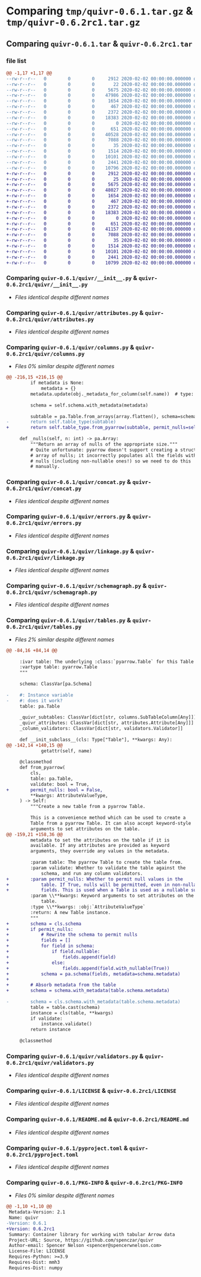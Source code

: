 # Comparing `tmp/quivr-0.6.1.tar.gz` & `tmp/quivr-0.6.2rc1.tar.gz`

## Comparing `quivr-0.6.1.tar` & `quivr-0.6.2rc1.tar`

### file list

```diff
@@ -1,17 +1,17 @@
--rw-r--r--   0        0        0     2912 2020-02-02 00:00:00.000000 quivr-0.6.1/quivr/__init__.py
--rw-r--r--   0        0        0       22 2020-02-02 00:00:00.000000 quivr-0.6.1/quivr/__version__.py
--rw-r--r--   0        0        0     5675 2020-02-02 00:00:00.000000 quivr-0.6.1/quivr/attributes.py
--rw-r--r--   0        0        0    47986 2020-02-02 00:00:00.000000 quivr-0.6.1/quivr/columns.py
--rw-r--r--   0        0        0     1654 2020-02-02 00:00:00.000000 quivr-0.6.1/quivr/concat.py
--rw-r--r--   0        0        0      467 2020-02-02 00:00:00.000000 quivr-0.6.1/quivr/defragment.py
--rw-r--r--   0        0        0     2372 2020-02-02 00:00:00.000000 quivr-0.6.1/quivr/errors.py
--rw-r--r--   0        0        0    18383 2020-02-02 00:00:00.000000 quivr-0.6.1/quivr/linkage.py
--rw-r--r--   0        0        0        0 2020-02-02 00:00:00.000000 quivr-0.6.1/quivr/py.typed
--rw-r--r--   0        0        0      651 2020-02-02 00:00:00.000000 quivr-0.6.1/quivr/schemagraph.py
--rw-r--r--   0        0        0    40528 2020-02-02 00:00:00.000000 quivr-0.6.1/quivr/tables.py
--rw-r--r--   0        0        0     7088 2020-02-02 00:00:00.000000 quivr-0.6.1/quivr/validators.py
--rw-r--r--   0        0        0       35 2020-02-02 00:00:00.000000 quivr-0.6.1/.gitignore
--rw-r--r--   0        0        0     1514 2020-02-02 00:00:00.000000 quivr-0.6.1/LICENSE
--rw-r--r--   0        0        0    10101 2020-02-02 00:00:00.000000 quivr-0.6.1/README.md
--rw-r--r--   0        0        0     2441 2020-02-02 00:00:00.000000 quivr-0.6.1/pyproject.toml
--rw-r--r--   0        0        0    10796 2020-02-02 00:00:00.000000 quivr-0.6.1/PKG-INFO
+-rw-r--r--   0        0        0     2912 2020-02-02 00:00:00.000000 quivr-0.6.2rc1/quivr/__init__.py
+-rw-r--r--   0        0        0       25 2020-02-02 00:00:00.000000 quivr-0.6.2rc1/quivr/__version__.py
+-rw-r--r--   0        0        0     5675 2020-02-02 00:00:00.000000 quivr-0.6.2rc1/quivr/attributes.py
+-rw-r--r--   0        0        0    48027 2020-02-02 00:00:00.000000 quivr-0.6.2rc1/quivr/columns.py
+-rw-r--r--   0        0        0     1654 2020-02-02 00:00:00.000000 quivr-0.6.2rc1/quivr/concat.py
+-rw-r--r--   0        0        0      467 2020-02-02 00:00:00.000000 quivr-0.6.2rc1/quivr/defragment.py
+-rw-r--r--   0        0        0     2372 2020-02-02 00:00:00.000000 quivr-0.6.2rc1/quivr/errors.py
+-rw-r--r--   0        0        0    18383 2020-02-02 00:00:00.000000 quivr-0.6.2rc1/quivr/linkage.py
+-rw-r--r--   0        0        0        0 2020-02-02 00:00:00.000000 quivr-0.6.2rc1/quivr/py.typed
+-rw-r--r--   0        0        0      651 2020-02-02 00:00:00.000000 quivr-0.6.2rc1/quivr/schemagraph.py
+-rw-r--r--   0        0        0    41157 2020-02-02 00:00:00.000000 quivr-0.6.2rc1/quivr/tables.py
+-rw-r--r--   0        0        0     7088 2020-02-02 00:00:00.000000 quivr-0.6.2rc1/quivr/validators.py
+-rw-r--r--   0        0        0       35 2020-02-02 00:00:00.000000 quivr-0.6.2rc1/.gitignore
+-rw-r--r--   0        0        0     1514 2020-02-02 00:00:00.000000 quivr-0.6.2rc1/LICENSE
+-rw-r--r--   0        0        0    10101 2020-02-02 00:00:00.000000 quivr-0.6.2rc1/README.md
+-rw-r--r--   0        0        0     2441 2020-02-02 00:00:00.000000 quivr-0.6.2rc1/pyproject.toml
+-rw-r--r--   0        0        0    10799 2020-02-02 00:00:00.000000 quivr-0.6.2rc1/PKG-INFO
```

### Comparing `quivr-0.6.1/quivr/__init__.py` & `quivr-0.6.2rc1/quivr/__init__.py`

 * *Files identical despite different names*

### Comparing `quivr-0.6.1/quivr/attributes.py` & `quivr-0.6.2rc1/quivr/attributes.py`

 * *Files identical despite different names*

### Comparing `quivr-0.6.1/quivr/columns.py` & `quivr-0.6.2rc1/quivr/columns.py`

 * *Files 0% similar despite different names*

```diff
@@ -216,15 +216,15 @@
         if metadata is None:
             metadata = {}
         metadata.update(obj._metadata_for_column(self.name))  # type: ignore
 
         schema = self.schema.with_metadata(metadata)
 
         subtable = pa.Table.from_arrays(array.flatten(), schema=schema)
-        return self.table_type(subtable)
+        return self.table_type.from_pyarrow(subtable, permit_nulls=self.nullable)
 
     def _nulls(self, n: int) -> pa.Array:
         """Return an array of nulls of the appropriate size."""
         # Quite unfortunate: pyarrow doesn't support creating a struct
         # array of nulls; it incorrectly populates all the fields with
         # nulls (including non-nullable ones!) so we need to do this
         # manually.
```

### Comparing `quivr-0.6.1/quivr/concat.py` & `quivr-0.6.2rc1/quivr/concat.py`

 * *Files identical despite different names*

### Comparing `quivr-0.6.1/quivr/errors.py` & `quivr-0.6.2rc1/quivr/errors.py`

 * *Files identical despite different names*

### Comparing `quivr-0.6.1/quivr/linkage.py` & `quivr-0.6.2rc1/quivr/linkage.py`

 * *Files identical despite different names*

### Comparing `quivr-0.6.1/quivr/schemagraph.py` & `quivr-0.6.2rc1/quivr/schemagraph.py`

 * *Files identical despite different names*

### Comparing `quivr-0.6.1/quivr/tables.py` & `quivr-0.6.2rc1/quivr/tables.py`

 * *Files 2% similar despite different names*

```diff
@@ -84,16 +84,14 @@
 
     :ivar table: The underlying :class:`pyarrow.Table` for this Table instance.
     :vartype table: pyarrow.Table
     """
 
     schema: ClassVar[pa.Schema]
 
-    #: Instance variable
-    #: does it work?
     table: pa.Table
 
     _quivr_subtables: ClassVar[dict[str, columns.SubTableColumn[Any]]]
     _quivr_attributes: ClassVar[dict[str, attributes.Attribute[Any]]]
     _column_validators: ClassVar[dict[str, validators.Validator]]
 
     def __init_subclass__(cls: Type["Table"], **kwargs: Any):
@@ -142,14 +140,15 @@
             getattr(self, name)
 
     @classmethod
     def from_pyarrow(
         cls,
         table: pa.Table,
         validate: bool = True,
+        permit_nulls: bool = False,
         **kwargs: AttributeValueType,
     ) -> Self:
         """Create a new table from a pyarrow Table.
 
         This is a convenience method which can be used to create a
         Table from a pyarrow Table. It can also accept keyword-style
         arguments to set attributes on the table.
@@ -159,21 +158,36 @@
         metadata to set the attributes on the table if it is
         available. If any attributes are provided as keyword
         arguments, they override any values in the metadata.
 
         :param table: The pyarrow Table to create the table from.
         :param validate: Whether to validate the table against the
             schema, and run any column validators.
+        :param permit_nulls: Whether to permit null values in the
+            table. If True, nulls will be permitted, even in non-nullable
+            fields. This is used when a Table is used as a nullable subtable.
         :param \\**kwargs: Keyword arguments to set attributes on the
             table.
         :type \\**kwargs: :obj:`AttributeValueType`
         :return: A new Table instance.
         """
+        schema = cls.schema
+        if permit_nulls:
+            # Rewrite the schema to permit nulls
+            fields = []
+            for field in schema:
+                if field.nullable:
+                    fields.append(field)
+                else:
+                    fields.append(field.with_nullable(True))
+            schema = pa.schema(fields, metadata=schema.metadata)
+
+        # Absorb metadata from the table
+        schema = schema.with_metadata(table.schema.metadata)
 
-        schema = cls.schema.with_metadata(table.schema.metadata)
         table = table.cast(schema)
         instance = cls(table, **kwargs)
         if validate:
             instance.validate()
         return instance
 
     @classmethod
```

### Comparing `quivr-0.6.1/quivr/validators.py` & `quivr-0.6.2rc1/quivr/validators.py`

 * *Files identical despite different names*

### Comparing `quivr-0.6.1/LICENSE` & `quivr-0.6.2rc1/LICENSE`

 * *Files identical despite different names*

### Comparing `quivr-0.6.1/README.md` & `quivr-0.6.2rc1/README.md`

 * *Files identical despite different names*

### Comparing `quivr-0.6.1/pyproject.toml` & `quivr-0.6.2rc1/pyproject.toml`

 * *Files identical despite different names*

### Comparing `quivr-0.6.1/PKG-INFO` & `quivr-0.6.2rc1/PKG-INFO`

 * *Files 0% similar despite different names*

```diff
@@ -1,10 +1,10 @@
 Metadata-Version: 2.1
 Name: quivr
-Version: 0.6.1
+Version: 0.6.2rc1
 Summary: Container library for working with tabular Arrow data
 Project-URL: Source, https://github.com/spenczar/quivr
 Author-email: Spencer Nelson <spencer@spencerwnelson.com>
 License-File: LICENSE
 Requires-Python: >=3.9
 Requires-Dist: mmh3
 Requires-Dist: numpy
```


